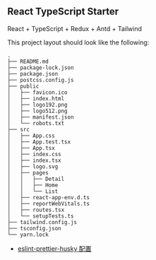 ## React TypeScript Starter

React + TypeScript + Redux + Antd + Tailwind

This project layout should look like the following:

```
.
├── README.md
├── package-lock.json
├── package.json
├── postcss.config.js
├── public
│   ├── favicon.ico
│   ├── index.html
│   ├── logo192.png
│   ├── logo512.png
│   ├── manifest.json
│   └── robots.txt
├── src
│   ├── App.css
│   ├── App.test.tsx
│   ├── App.tsx
│   ├── index.css
│   ├── index.tsx
│   ├── logo.svg
│   ├── pages
│   │   ├── Detail
│   │   ├── Home
│   │   └── List
│   ├── react-app-env.d.ts
│   ├── reportWebVitals.ts
│   ├── routes.tsx
│   └── setupTests.ts
├── tailwind.config.js
├── tsconfig.json
└── yarn.lock
```




- [eslint-prettier-husky 配置](https://gist.github.com/santoshshinde2012/e1433327e5f7a58f98fe3e6651c4d5de)